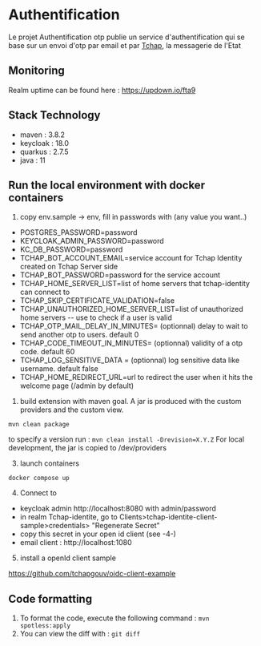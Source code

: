 # Authentification
Le projet Authentification otp publie un service d'authentification qui se base sur un envoi d'otp par email et par [Tchap](https://tchap.beta.gouv.fr/), la messagerie de l'Etat

## Monitoring

Realm uptime can be found here : https://updown.io/fta9

## Stack Technology
- maven : 3.8.2
- keycloak : 18.0
- quarkus : 2.7.5
- java : 11

## Run the local environment with docker containers

1. copy env.sample -> env, fill in passwords with (any value you want..)
- POSTGRES_PASSWORD=password
- KEYCLOAK_ADMIN_PASSWORD=password
- KC_DB_PASSWORD=password
- TCHAP_BOT_ACCOUNT_EMAIL=service account for Tchap Identity created on Tchap Server side
- TCHAP_BOT_PASSWORD=password for the service account
- TCHAP_HOME_SERVER_LIST=list of home servers that tchap-identity can connect to
- TCHAP_SKIP_CERTIFICATE_VALIDATION=false
- TCHAP_UNAUTHORIZED_HOME_SERVER_LIST=list of unauthorized home servers -- use to check if a user is valid
- TCHAP_OTP_MAIL_DELAY_IN_MINUTES= (optionnal) delay to wait to send another otp to users. default 0
- TCHAP_CODE_TIMEOUT_IN_MINUTES= (optionnal) validity of a otp code. default 60
- TCHAP_LOG_SENSITIVE_DATA = (optionnal) log sensitive data like username. default false
- TCHAP_HOME_REDIRECT_URL=url to redirect the user when it hits the welcome page (/admin by default)
1. build extension with maven goal. A jar is produced with the custom providers and the custom view.

`mvn clean package`

to specify a version run :
`mvn clean install -Drevision=X.Y.Z`
For local development, the jar is copied to /dev/providers

3. launch containers

`docker compose up`

4. Connect to
- keycloak admin http://localhost:8080 with admin/password
- in realm Tchap-identite, go to Clients>tchap-identite-client-sample>credentials> "Regenerate Secret"
- copy this secret in your open id client (see -4-)
- email client : http://localhost:1080

5. install a openId client sample

https://github.com/tchapgouv/oidc-client-example


## Code formatting

1. To format the code, execute the following command : `mvn spotless:apply`
2. You can view the diff with : `git diff `

